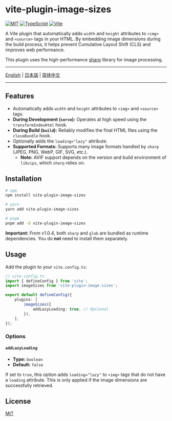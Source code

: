 # vite-plugin-image-sizes

[![MIT](https://img.shields.io/badge/License-MIT-green.svg?style=flat-square)](./LICENSE)
[![TypeScript](https://img.shields.io/badge/TypeScript-3178c6?style=flat-square&logo=typescript&logoColor=white)](https://www.typescriptlang.org/)
[![Vite](https://img.shields.io/badge/Vite-646cff?style=flat-square&logo=Vite&logoColor=white)](https://vitejs.dev/)

A Vite plugin that automatically adds `width` and `height` attributes to `<img>` and `<source>` tags in your HTML. By embedding image dimensions during the build process, it helps prevent Cumulative Layout Shift (CLS) and improves web performance.

This plugin uses the high-performance [sharp](https://sharp.pixelplumbing.com/) library for image processing.

---

[English](./README.md) | [日本語](./README.ja.md) | [简体中文](./README.zh-CN.md)

---

## Features

-   Automatically adds `width` and `height` attributes to `<img>` and `<source>` tags.
-   **During Development (`serve`):** Operates at high speed using the `transformIndexHtml` hook.
-   **During Build (`build`):** Reliably modifies the final HTML files using the `closeBundle` hook.
-   Optionally adds the `loading="lazy"` attribute.
-   **Supported Formats:** Supports many image formats handled by `sharp` (JPEG, PNG, WebP, GIF, SVG, etc.).
    -   **Note:** AVIF support depends on the version and build environment of `libvips`, which `sharp` relies on.

## Installation

```bash
# npm
npm install vite-plugin-image-sizes

# yarn
yarn add vite-plugin-image-sizes

# pnpm
pnpm add -D vite-plugin-image-sizes
```

**Important:**
From v1.0.4, both `sharp` and `glob` are bundled as runtime dependencies.
You do **not** need to install them separately.

## Usage

Add the plugin to your `vite.config.ts`:

```typescript
// vite.config.ts
import { defineConfig } from 'vite';
import imageSizes from 'vite-plugin-image-sizes';

export default defineConfig({
    plugins: [
        imageSizes({
            addLazyLoading: true, // Optional
        }),
    ],
});
```

### Options

#### `addLazyLoading`

-   **Type:** `boolean`
-   **Default:** `false`

If set to `true`, this option adds `loading="lazy"` to `<img>` tags that do not have a `loading` attribute. This is only applied if the image dimensions are successfully retrieved.

## License

[MIT](./LICENSE) 